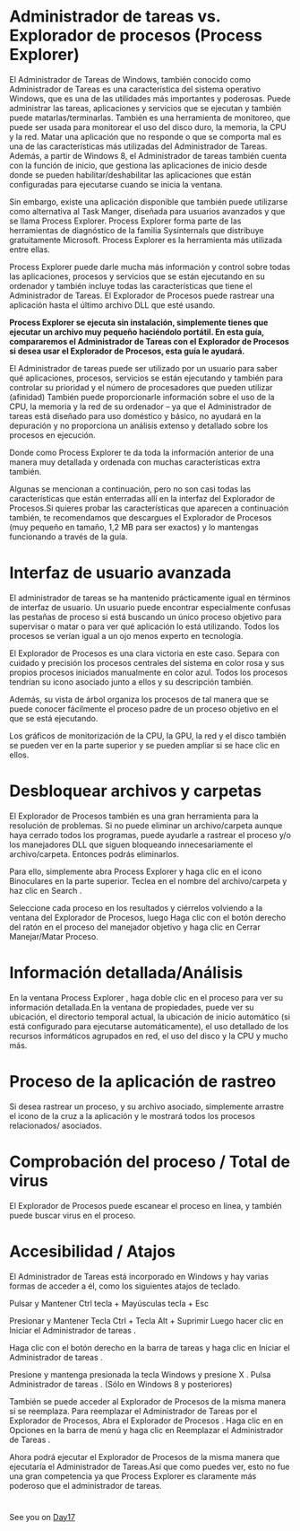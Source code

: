 
# Administrador de tareas vs. Explorador de procesos (Process Explorer)




El Administrador de Tareas de Windows, también conocido como Administrador de Tareas es una característica del sistema operativo Windows, que es una de las utilidades más importantes y poderosas. Puede administrar las tareas, aplicaciones y servicios que se ejecutan y también puede matarlas/terminarlas. También es una herramienta de monitoreo, que puede ser usada para monitorear el uso del disco duro, la memoria, la CPU y la red. Matar una aplicación que no responde o que se comporta mal es una de las características más utilizadas del Administrador de Tareas. Además, a partir de Windows 8, el Administrador de tareas también cuenta con la función de inicio, que gestiona las aplicaciones de inicio desde donde se pueden habilitar/deshabilitar las aplicaciones que están configuradas para ejecutarse cuando se inicia la ventana.

Sin embargo, existe una aplicación disponible que también puede utilizarse como alternativa al Task Manger, diseñada para usuarios avanzados y que se llama Process Explorer. Process Explorer forma parte de las herramientas de diagnóstico de la familia Sysinternals que distribuye gratuitamente Microsoft. Process Explorer es la herramienta más utilizada entre ellas.

Process Explorer puede darle mucha más información y control sobre todas las aplicaciones, procesos y servicios que se están ejecutando en su ordenador y también incluye todas las características que tiene el Administrador de Tareas. El Explorador de Procesos puede rastrear una aplicación hasta el último archivo DLL que esté usando.

****Process Explorer se ejecuta sin instalación, simplemente tienes que ejecutar un archivo muy pequeño haciéndolo portátil. En esta guía, compararemos el Administrador de Tareas con el Explorador de Procesos si desea usar el Explorador de Procesos, esta guía le ayudará.****


El Administrador de tareas puede ser utilizado por un usuario para saber qué aplicaciones, procesos, servicios se están ejecutando y también para controlar su prioridad y el número de procesadores que pueden utilizar (afinidad) También puede proporcionarle información sobre el uso de la CPU, la memoria y la red de su ordenador – ya que el Administrador de tareas está diseñado para uso doméstico y básico, no ayudará en la depuración y no proporciona un análisis extenso y detallado sobre los procesos en ejecución.

Donde como Process Explorer te da toda la información anterior de una manera muy detallada y ordenada con muchas características extra también. 


Algunas se mencionan a continuación, pero no son casi todas las características que están enterradas allí en la interfaz del Explorador de Procesos.Si quieres probar las características que aparecen a continuación también, te recomendamos que descargues el Explorador de Procesos (muy pequeño en tamaño, 1,2 MB para ser exactos) y lo mantengas funcionando a través de la guía.


#
# Interfaz de usuario avanzada

El administrador de tareas se ha mantenido prácticamente igual en términos de interfaz de usuario. Un usuario puede encontrar especialmente confusas las pestañas de proceso si está buscando un único proceso objetivo para supervisar o matar o para ver qué aplicación lo está utilizando. Todos los procesos se verían igual a un ojo menos experto en tecnología.

El Explorador de Procesos es una clara victoria en este caso. Separa con cuidado y precisión los procesos centrales del sistema en color rosa y sus propios procesos iniciados manualmente en color azul. Todos los procesos tendrían su icono asociado junto a ellos y su descripción también.

Además, su vista de árbol organiza los procesos de tal manera que se puede conocer fácilmente el proceso padre de un proceso objetivo en el que se está ejecutando.

Los gráficos de monitorización de la CPU, la GPU, la red y el disco también se pueden ver en la parte superior y se pueden ampliar si se hace clic en ellos.

#
# Desbloquear archivos y carpetas

El Explorador de Procesos también es una gran herramienta para la resolución de problemas. Si no puede eliminar un archivo/carpeta aunque haya cerrado todos los programas, puede ayudarle a rastrear el proceso y/o los manejadores DLL que siguen bloqueando innecesariamente el archivo/carpeta. Entonces podrás eliminarlos.

Para ello, simplemente abra Process Explorer y haga clic en el icono Binoculares en la parte superior. Teclea en el nombre del archivo/carpeta y haz clic en Search .

Seleccione cada proceso en los resultados y ciérrelos volviendo a la ventana del Explorador de Procesos, luego Haga clic con el botón derecho del ratón en el proceso del manejador objetivo y haga clic en Cerrar Manejar/Matar Proceso.

#
# Información detallada/Análisis


En la ventana Process Explorer , haga doble clic en el proceso para ver su información detallada.En la ventana de propiedades, puede ver su ubicación, el directorio temporal actual, la ubicación de inicio automático (si está configurado para ejecutarse automáticamente), el uso detallado de los recursos informáticos agrupados en red, el uso del disco y la CPU y mucho más.

#
# Proceso de la aplicación de rastreo

Si desea rastrear un proceso, y su archivo asociado, simplemente arrastre el icono de la cruz a la aplicación y le mostrará todos los procesos relacionados/ asociados.


#
# Comprobación del proceso / Total de virus

El Explorador de Procesos puede escanear el proceso en línea, y también puede buscar virus en el proceso.


#
# Accesibilidad / Atajos

El Administrador de Tareas está incorporado en Windows y hay varias formas de acceder a él, como los siguientes atajos de teclado.

Pulsar y Mantener Ctrl tecla + Mayúsculas tecla + Esc

Presionar y Mantener Tecla Ctrl + Tecla Alt + Suprimir Luego hacer clic en Iniciar el Administrador de tareas .

Haga clic con el botón derecho en la barra de tareas y haga clic en Iniciar el Administrador de tareas .

Presione y mantenga presionada la tecla Windows y presione X . Pulsa Administrador de tareas . (Sólo en Windows 8 y posteriores)

También se puede acceder al Explorador de Procesos de la misma manera si se reemplaza. Para reemplazar el Administrador de Tareas por el Explorador de Procesos, Abra el Explorador de Procesos . Haga clic en en Opciones en la barra de menú y haga clic en Reemplazar el Administrador de Tareas .

Ahora podrá ejecutar el Explorador de Procesos de la misma manera que ejecutaría el Administrador de Tareas.Así que como puedes ver, esto no fue una gran competencia ya que Process Explorer es claramente más poderoso que el administrador de tareas.












#
#
#
#




See you on [Day17](day17.md)

